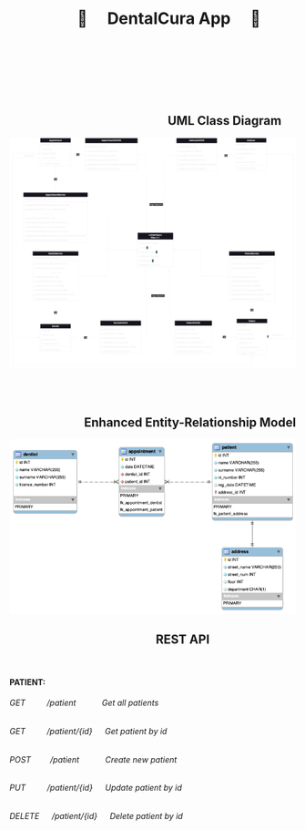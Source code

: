 # &emsp;&emsp;&emsp;&emsp; :hospital: &emsp;DentalCura App &emsp;:hospital:
<br/><br/><br/><br/><br/><br/>


## &emsp;&emsp;&emsp;&emsp;&emsp;&emsp;&emsp;&emsp;&emsp;&emsp;&emsp;&emsp;&emsp; UML Class Diagram
![UML](uml.drawio.png)
<br/><br/><br/><br/>

## &emsp;&emsp;&emsp;&emsp;&emsp;&emsp; Enhanced Entity-Relationship Model
![Enhanced entity-relationship model](eer_diagram.png)



## &emsp;&emsp;&emsp;&emsp;&emsp;&emsp;&emsp;&emsp;&emsp;&emsp;&emsp;&emsp; REST API
<br/>

#### PATIENT:
###### GET $~~~$ &emsp; /patient $~~~~~$ &emsp; Get all patients
###### GET $~~~$ &emsp; /patient/{id} &emsp; Get patient by id
###### POST $~~$ &emsp; /patient $~~~~~$ &emsp; Create new patient
###### PUT $~~~$ &emsp; /patient/{id} &emsp; Update patient by id
###### DELETE &emsp; /patient/{id} &emsp; Delete patient by id